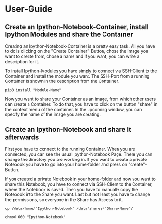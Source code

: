# User-Guide

## Create an Ipython-Notebook-Container, install Ipython Modules and share the Container
Creating an Ipython-Notebook-Container is a pretty easy task. All you have to do is clicking on the "Create Container"-Button, chose the image you want to create from, chose a name and if you want, you can write a description for it.

To install Ipython-Modules you have simply to connect via SSH-Client to the Container and install the module you want. The SSH-Port from a running Container is shown in the description from the Container.

	pip3 install "Module-Name"

Now you want to share your Container as an image, from which other users can create a Container. To do that, you have to click on the button "share" in the context menu of the container. In the upcoming window, you can specify the name of the image you are creating.

## Create an Ipython-Notebook and share it afterwards 

First you have to connect to the running Container. When you are connected, you can see the usual Ipython-Notebook Page. There you can change the directory you are working in. If you want to create a private Notebook you have to go into your home-folder and press on "create"-Button.

If you created a private Notebook in your home-folder and now you want to share this Notebook, you have to connect via SSH-Client to the Container, where the Notebook is saved. Then you have to manually copy the Notebook into the Share you want. Last but not least you have to change the permissions, so everyone in the Share has Access to it. 
	
	cp /data/home/"Ipython-Notebook" /data/shares/"Share-Name"/

	chmod 660 "Ipython-Notebook"

